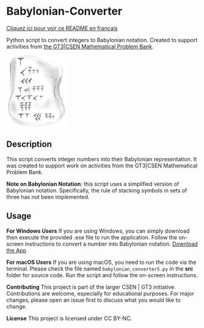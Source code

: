 # Babylonian-Converter
[Cliquez ici pour voir ce README en français](README.md)

Python script to convert integers to Babylonian notation. Created to support activities from [the GT3|CSEN Mathematical Problem Bank](https://www.problematheque-csen.fr/).

![tablette](./docs/tab.png)

## Description
This script converts integer numbers into their Babylonian representation. It was created to support work on activities from the GT3|CSEN Mathematical Problem Bank.

**Note on Babylonian Notation**: this script uses a simplified version of Babylonian notation. Specifically, the rule of stacking symbols in sets of three has not been implemented. 

## Usage

**For Windows Users**
If you are using Windows, you can simply download then execute the provided .exe file to run the application. Follow the on-screen instructions to convert a number into Babylonian notation.
[Download the App](https://github.com/romainbourdoncle/babylonian_converter/releases/download/Babylonian_converter1.0.0/babylonian_converter5.exe)

**For macOS Users**
If you are using macOS, you need to run the code via the terminal. Please check the file named ```babylonian_converter5.py``` in the **src** folder for source code. Run the script and follow the on-screen instructions.

**Contributing**
This project is part of the larger CSEN | GT3 initiative. Contributions are welcome, especially for educational purposes. For major changes, please open an issue first to discuss what you would like to change.

**License**
This project is licensed under CC BY-NC.
